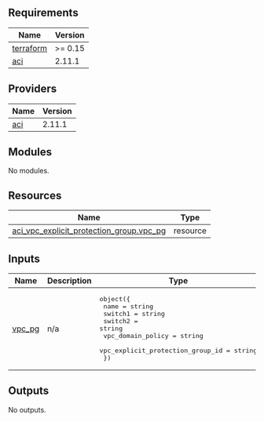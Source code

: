 ## Requirements

| Name | Version |
|------|---------|
| <a name="requirement_terraform"></a> [terraform](#requirement\_terraform) | >= 0.15 |
| <a name="requirement_aci"></a> [aci](#requirement\_aci) | 2.11.1 |

## Providers

| Name | Version |
|------|---------|
| <a name="provider_aci"></a> [aci](#provider\_aci) | 2.11.1 |

## Modules

No modules.

## Resources

| Name | Type |
|------|------|
| [aci_vpc_explicit_protection_group.vpc_pg](https://registry.terraform.io/providers/ciscodevnet/aci/2.11.1/docs/resources/vpc_explicit_protection_group) | resource |

## Inputs

| Name | Description | Type | Default | Required |
|------|-------------|------|---------|:--------:|
| <a name="input_vpc_pg"></a> [vpc\_pg](#input\_vpc\_pg) | n/a | <pre>object({<br>    name                             = string<br>    switch1                          = string<br>    switch2                          = string<br>    vpc_domain_policy                = string<br>    vpc_explicit_protection_group_id = string<br>  })</pre> | n/a | yes |

## Outputs

No outputs.
